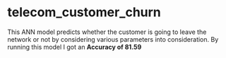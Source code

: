 # telecom_customer_churn
This ANN model predicts whether the customer is going to leave the network or not by considering various parameters into consideration.
By running this model I got an **Accuracy of 81.59**

